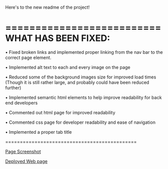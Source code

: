 Here's to the new readme of the project!

==========================
  WHAT HAS BEEN FIXED:
==========================

• Fixed broken links and implemented proper linking from the nav bar to the correct page element.

• Implemented alt text to each and every image on the page

• Reduced some of the background images size for improved load times (Though it is still rather large, and probably could have been reduced further)

• Implemented semantic html elements to help improve readability for back end developers

• Commented out html page for improved readability

• Commented css page for developer readability and ease of navigation

• Implemented a proper tab title

=============================================

[Page Screenshot]( https://github.com/Relten98/Relten98.github.io/blob/main/horiseon_screenshot.png )

[Deployed Web page]( https://relten98.github.io/ )
